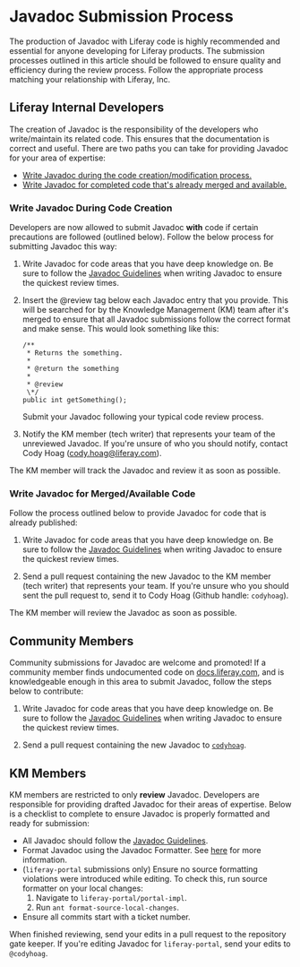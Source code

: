 # Javadoc Submission Process

The production of Javadoc with Liferay code is highly recommended and essential
for anyone developing for Liferay products. The submission processes outlined
in this article should be followed to ensure quality and efficiency during the
review process. Follow the appropriate process matching your relationship with
Liferay, Inc.

## Liferay Internal Developers

The creation of Javadoc is the responsibility of the developers who
write/maintain its related code. This ensures that the documentation is correct
and useful. There are two paths you can take for providing Javadoc for your area
of expertise:

- [Write Javadoc during the code creation/modification process.](#write-javadoc-during-code-creation)
- [Write Javadoc for completed code that's already merged and available.](#write-javadoc-for-merged-available-code)

### Write Javadoc During Code Creation

Developers are now allowed to submit Javadoc **with** code if certain
precautions are followed (outlined below). Follow the below process for
submitting Javadoc this way:

1.  Write Javadoc for code areas that you have deep knowledge on. Be sure to
    follow the
    [Javadoc Guidelines](https://dev.liferay.com/participate/javadoc-guidelines)
    when writing Javadoc to ensure the quickest review times.

2.  Insert the @review tag below each Javadoc entry that you provide. This will
    be searched for by the Knowledge Management (KM) team after it's merged to
    ensure that all Javadoc submissions follow the correct format and make
    sense. This would look something like this:

        /**
         * Returns the something.
         *
         * @return the something
         *
         * @review
         \*/
        public int getSomething();

    Submit your Javadoc following your typical code review process.

3.  Notify the KM member (tech writer) that represents your team of the
    unreviewed Javadoc. If you're unsure of who you should notify, contact
    Cody Hoag (cody.hoag@liferay.com).

The KM member will track the Javadoc and review it as soon as possible.

### Write Javadoc for Merged/Available Code

Follow the process outlined below to provide Javadoc for code that is already
published:

1.  Write Javadoc for code areas that you have deep knowledge on. Be sure to
    follow the
    [Javadoc Guidelines](https://dev.liferay.com/participate/javadoc-guidelines)
    when writing Javadoc to ensure the quickest review times.

2.  Send a pull request containing the new Javadoc to the KM member (tech
    writer) that represents your team. If you're unsure who you should sent the
    pull request to, send it to Cody Hoag (Github handle: `codyhoag`).

The KM member will review the Javadoc as soon as possible.

## Community Members

Community submissions for Javadoc are welcome and promoted! If a community
member finds undocumented code on [docs.liferay.com](https://docs.liferay.com/),
and is knowledgeable enough in this area to submit Javadoc, follow the steps
below to contribute:

1.  Write Javadoc for code areas that you have deep knowledge on. Be sure to
    follow the
    [Javadoc Guidelines](https://dev.liferay.com/participate/javadoc-guidelines)
    when writing Javadoc to ensure the quickest review times.

2.  Send a pull request containing the new Javadoc to
    [`codyhoag`](https://github.com/codyhoag).

## KM Members

KM members are restricted to only **review** Javadoc. Developers are responsible
for providing drafted Javadoc for their areas of expertise. Below is a checklist
to complete to ensure Javadoc is properly formatted and ready for submission:

- All Javadoc should follow the
  [Javadoc Guidelines](https://dev.liferay.com/participate/javadoc-guidelines).
- Format Javadoc using the Javadoc Formatter. See
  [here](https://dev.liferay.com/participate/javadoc-guidelines#formattingAndBuildingJavadoc)
  for more information.
- (`liferay-portal` submissions only) Ensure no source formatting violations
  were introduced while editing. To check this, run source formatter on your
  local changes:
    1. Navigate to `liferay-portal/portal-impl`.
    2. Run `ant format-source-local-changes`.
- Ensure all commits start with a ticket number.

When finished reviewing, send your edits in a pull request to the repository
gate keeper. If you're editing Javadoc for `liferay-portal`, send your edits to
`@codyhoag`.